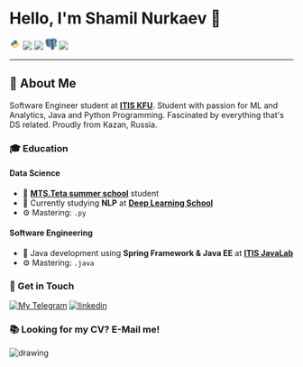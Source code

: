 # Hello, I'm Shamil Nurkaev 🦖

<code><img height="20" src="https://raw.githubusercontent.com/github/explore/80688e429a7d4ef2fca1e82350fe8e3517d3494d/topics/python/python.png"></code>
<code><img height="20" src="https://user-images.githubusercontent.com/62756126/130355385-4dd3c88d-98df-4ec5-b2ef-6c80c71a6293.png"></code>
<code><img height="20" src="https://user-images.githubusercontent.com/62756126/130355335-9bef6168-ce9c-4599-a303-471e0174ef6b.png"></code>
<code><img height="20" src="https://raw.githubusercontent.com/github/explore/80688e429a7d4ef2fca1e82350fe8e3517d3494d/topics/postgresql/postgresql.png"></code>
<code><img height="20" src="https://user-images.githubusercontent.com/62756126/130355955-605a457b-f965-4d9b-99ad-1b2f0d2f2d6b.png"></code>

---

## 🌱 About Me


Software Engineer student at [**ITIS KFU**](https://kpfu.ru/itis/). Student with passion for ML and Analytics, Java and Python Programming. Fascinated by everything that's DS related. Proudly from Kazan, Russia.

### 🎓 Education

#### Data Science
- 🔭 [**MTS.Teta summer school**](https://www.teta.mts.ru/) student
- 🔰 Currently studying **NLP** at [**Deep Learning School**](https://www.dlschool.org/)
- ⚙ Mastering: `.py` 

#### Software Engineering
- 🔱 Java development using **Spring Framework & Java EE** at [**ITIS JavaLab**](https://vk.com/itis_java_lab/)
- ⚙ Mastering: `.java`

<!-- #### BIO -->



### 📧 Get in Touch

[![My Telegram](https://img.shields.io/badge/-My%20telegram-blue?&style=for-the-badge&logo=telegram&logoColor=white)](https://t.me/nshamil) [![linkedin](https://img.shields.io/badge/linkedin%20-%230077B5.svg?&style=for-the-badge&logo=linkedin&logoColor=white)](https://www.linkedin.com/in/shamil-nurkaev-95501220a)

### 📚 Looking for my CV? E-Mail me!

<img src="https://user-images.githubusercontent.com/62756126/129653302-015b2ec3-df8d-4f40-85eb-9e3d5a0dbb0c.png" alt="drawing" width="650"/>

